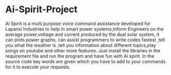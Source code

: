 # Ai-Spirit-Project
Ai Spirit is a multi purpose voice command assistance developed for Lapansi Industries to help in smart power systems,inform Engineers on the average power,voltage and current produced by the dual solar system, it can plots power graphs, can assist programmers to write codes fastest ,tell you what the weather is ,tell you information about different topics,play songs on youtube and other more features.
Just install the libraries in the requirement file and run the program and have fun with Ai spirit. In the source code key words are given which you have to add to your commands for it to execute your requests.
